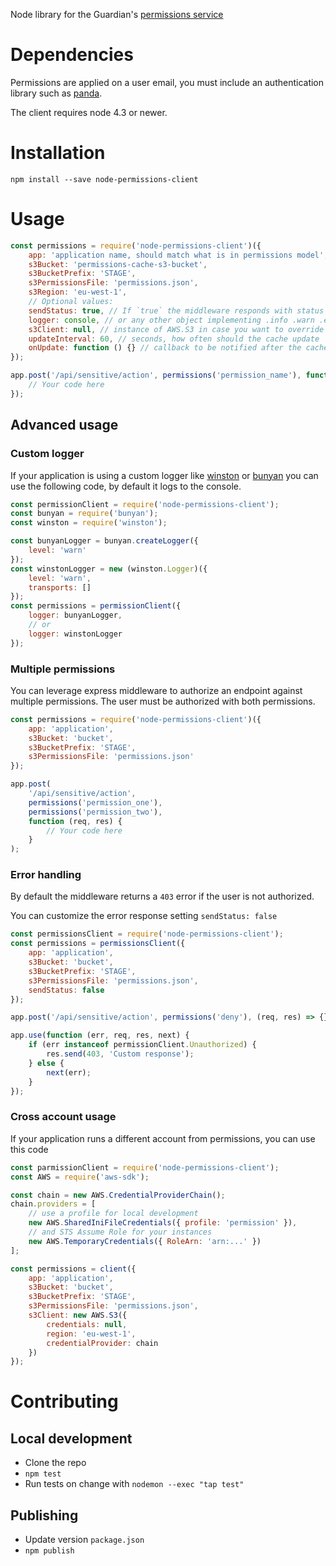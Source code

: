 Node library for the Guardian's [permissions service](https://github.com/guardian/permissions)

# Dependencies

Permissions are applied on a user email, you must include an authentication library such as [panda](https://github.com/guardian/pan-domain-authentication/#to-verify-login-in-nodejs).

The client requires node 4.3 or newer.

# Installation

```
npm install --save node-permissions-client
```

# Usage

```js
const permissions = require('node-permissions-client')({
	app: 'application name, should match what is in permissions model',
	s3Bucket: 'permissions-cache-s3-bucket',
	s3BucketPrefix: 'STAGE',
	s3PermissionsFile: 'permissions.json',
	s3Region: 'eu-west-1',
	// Optional values:
	sendStatus: true, // If `true` the middleware responds with status `403`. If false it forwards the error.
	logger: console, // or any other object implementing .info .warn .error
	s3Client: null, // instance of AWS.S3 in case you want to override the default
	updateInterval: 60, // seconds, how often should the cache update
	onUpdate: function () {} // callback to be notified after the cache gets updated
});

app.post('/api/sensitive/action', permissions('permission_name'), function (req, res) {
	// Your code here
});
```

## Advanced usage

### Custom logger

If your application is using a custom logger like [winston](https://github.com/winstonjs/winston) or [bunyan](https://github.com/trentm/node-bunyan) you can use the following code, by default it logs to the console.

```js
const permissionClient = require('node-permissions-client');
const bunyan = require('bunyan');
const winston = require('winston');

const bunyanLogger = bunyan.createLogger({
	level: 'warn'
});
const winstonLogger = new (winston.Logger)({
	level: 'warn',
	transports: []
});
const permissions = permissionClient({
	logger: bunyanLogger,
	// or
	logger: winstonLogger
});
```

### Multiple permissions

You can leverage express middleware to authorize an endpoint against multiple permissions.
The user must be authorized with both permissions.

```js
const permissions = require('node-permissions-client')({
	app: 'application',
	s3Bucket: 'bucket',
	s3BucketPrefix: 'STAGE',
	s3PermissionsFile: 'permissions.json'
});

app.post(
	'/api/sensitive/action',
	permissions('permission_one'),
	permissions('permission_two'),
	function (req, res) {
		// Your code here
	}
);
```

### Error handling

By default the middleware returns a `403` error if the user is not authorized.

You can customize the error response setting `sendStatus: false`

```js
const permissionsClient = require('node-permissions-client');
const permissions = permissionsClient({
	app: 'application',
	s3Bucket: 'bucket',
	s3BucketPrefix: 'STAGE',
	s3PermissionsFile: 'permissions.json',
	sendStatus: false
});

app.post('/api/sensitive/action', permissions('deny'), (req, res) => {});

app.use(function (err, req, res, next) {
	if (err instanceof permissionClient.Unauthorized) {
		res.send(403, 'Custom response');
	} else {
		next(err);
	}
});
```

### Cross account usage

If your application runs a different account from permissions, you can use this code

```js
const parmissionClient = require('node-permissions-client');
const AWS = require('aws-sdk');

const chain = new AWS.CredentialProviderChain();
chain.providers = [
	// use a profile for local development
	new AWS.SharedIniFileCredentials({ profile: 'permission' }),
	// and STS Assume Role for your instances
	new AWS.TemporaryCredentials({ RoleArn: 'arn:...' })
];

const permissions = client({
	app: 'application',
	s3Bucket: 'bucket',
	s3BucketPrefix: 'STAGE',
	s3PermissionsFile: 'permissions.json',
	s3Client: new AWS.S3({
		credentials: null,
		region: 'eu-west-1',
		credentialProvider: chain
	})
});
```

# Contributing

## Local development

* Clone the repo
* `npm test`
* Run tests on change with `nodemon --exec "tap test"`

## Publishing

* Update version `package.json`
* `npm publish`

